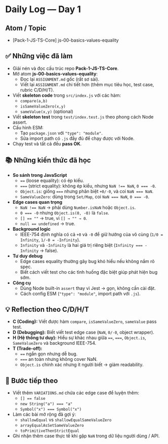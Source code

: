 # Daily Log — Day 1

## Atom / Topic
- [Pack-1-JS-TS-Core] js-00-basics-values-equality

## ✅ Những việc đã làm
- Giải nén và đọc cấu trúc repo **Pack-1-JS-TS-Core**.
- Mở atom **js-00-basics-values-equality**:
    - Đọc lại `ASSIGNMENT.md` gốc (rất sơ sài).
    - Viết lại `ASSIGNMENT.md` chi tiết hơn (thêm mục tiêu học, test case, rubric C/D/H/T).
- Viết **skeleton code** trong `src/index.js` với các hàm:
    - `compare(a,b)`
    - `isSameValueZero(x,y)`
    - `sameValue(x,y)` (optional)
- Viết **skeleton test** trong `test/index.test.js` theo phong cách Node assert.
- Cấu hình ESM:
    - Tạo `package.json` với `"type": "module"`.
    - Sửa import path có `.js` đầy đủ để chạy được với Node.
- Chạy test và tất cả đều **pass OK**.

## 📚 Những kiến thức đã học
- **So sánh trong JavaScript**
    - `==` (loose equality): có ép kiểu.
    - `===` (strict equality): không ép kiểu, nhưng `NaN !== NaN`, `0 === -0`.
    - `Object.is`: giống `===` nhưng phân biệt `+0/-0`, và coi `NaN === NaN`.
    - `SameValueZero`: dùng trong `Set/Map`, coi `NaN === NaN`, `0 === -0`.
- **Edge cases quan trọng**
    - `NaN !== NaN` → phải dùng `Number.isNaN` hoặc `Object.is`.
    - `0 === -0` nhưng `Object.is(0, -0)` là `false`.
    - `[] == ""` → true, vì `[] → "" → 0`.
    - `null == undefined` → true.
- **Background logic**
    - IEEE-754 định nghĩa có cả `+0` và `-0` để giữ hướng của vô cùng (`1/0 = Infinity`, `1/-0 = -Infinity`).
    - `Infinity` và `-Infinity` là hai giá trị riêng biệt (`Infinity === -Infinity` → false).
- **Tư duy debug**
    - Edge cases equality thường gây bug khó hiểu nếu không nắm rõ spec.
    - Biết cách viết test cho các tình huống đặc biệt giúp phát hiện bug sớm.
- **Công cụ**
    - Dùng Node built-in `assert` thay vì Jest → gọn, không cần cài đặt.
    - Cách config ESM (`"type": "module"`, import path với `.js`).

## 💡 Reflection theo C/D/H/T
- **C (Coding):** Viết được hàm `compare`, `isSameValueZero`, `sameValue` pass test.
- **D (Debugging):** Biết viết test edge case (`NaN`, `0/-0`, object wrapper).
- **H (Hệ thống tư duy):** Hiểu sự khác nhau giữa `==`, `===`, `Object.is`, `SameValueZero` và background IEEE-754.
- **T (Trade-off):**
    - `==` ngắn gọn nhưng dễ bug.
    - `===` an toàn nhưng không cover NaN.
    - `Object.is` chính xác nhưng ít người biết → giảm readability.

## 🚀 Bước tiếp theo
- Viết thêm `VARIATIONS.md` chứa các edge case để luyện thêm:
    - `[] == false`
    - `new String("a") === "a"`
    - `Symbol("x") === Symbol("x")`
- Làm các bài mở rộng đã gợi ý:
    - `shallowEqual` vs `shallowEqualSameValueZero`
    - `arrayEqualAsSetSameValueZero`
    - `toPrimitiveThenStrictEqual`
- Ghi nhận thêm case thực tế khi gặp `NaN` trong dữ liệu người dùng / API.

